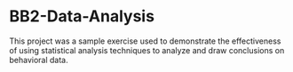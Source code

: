 # BB2-Data-Analysis
This project was a sample exercise used to demonstrate the effectiveness of using statistical analysis techniques to analyze and draw conclusions on behavioral data.
